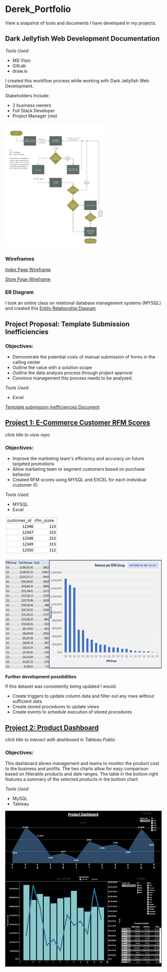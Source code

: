 # Derek_Portfolio
View a snapshot of tools and documents I have developed in my projects. 

## Dark Jellyfish Web Development Documentation
*Tools Used:*
  - MS Visio
  - GitLab
  - draw.io

I created this workflow process while working with Dark Jellyfish Web Development. 

Stakeholders Include:
  - 2 business owners
  - Full Stack Developer
  - Project Manager (me)
<img src="images/LCL-Workflow.PNG" height=400 >

### Wireframes
[Index Page Wireframe](https://github.com/frankd123/Derek_Portfolio/blob/main/images/LCL%20Knife%20Index%20Layout%201.3.pdf)

[Store Page Wireframe](https://github.com/frankd123/Derek_Portfolio/blob/main/images/LCL%20Knife%20Store%20Page%20Layout%201.5.pdf)

### ER Diagram
I took an online class on relational database management systems (MYSQL) and created this [Entity Relationship Diagram](https://github.com/frankd123/Derek_Portfolio/blob/main/images/The%20Office%20Entity%20Relationship%20Diagram.pdf)



## Project Proposal: Template Submission Inefficiencies

### Objectives:
- Demonstrate the potential costs of manual submission of forms in the calling center
- Outline the value with a solution scope
- Outline the data analysis process through project approval
- Convince management this process needs to be analyzed.

*Tools Used:*
- Excel

[Template submission Inefficiencies Document](https://github.com/frankd123/Derek_Portfolio/blob/main/images/Template%20Submission%20Inefficiencies%20CCI.pdf)


## [Project 1: E-Commerce Customer RFM Scores](https://github.com/frankd123/RFM_Scores)
*click title to view repo*

### Objectives:
* Improve the marketing team's efficiency and accuracy on future targeted promotions
* Allow marketing team to segment customers based on purchase behavior
* Created RFM scores using MYSQL and EXCEL for each individual customer ID

*Tools Used:*
- MYSQL
- Excel

![](images/rfm-scores-view.PNG)

<img src="images/revenue-per-rfm-group.PNG" height=350 >

**Further development possibilities**

If this dataset was consistently being updated I would:
* Create triggers to update column data and filter out any rows without sufficient data
* Create stored procedures to update views
* Create events to schedule execution of stored procedures

## [Project 2: Product Dashboard](https://public.tableau.com/views/ProductDashboard_16314197128400/Dashboard1?:language=en-US&:display_count=n&:origin=viz_share_link)
*click title to interact with dashboard in Tableau Public*

### Objectives:
This dashboard allows management and teams to monitor the product cost to the business and profits. The two charts allow for easy comparison based on filterable products and date ranges. The table in the bottom right features a summary of the selected products in the bottom chart. 

*Tools Used:*
- MySQL
- Tableau

<img src="images/Product-Dashboard-screenshot.PNG" height=500 >



